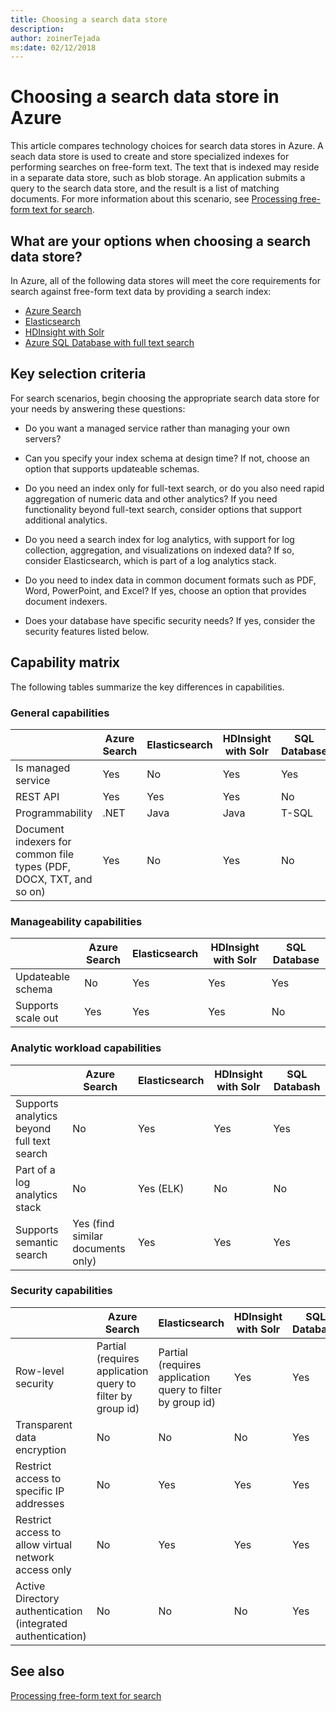 ```yaml
---
title: Choosing a search data store
description: 
author: zoinerTejada
ms:date: 02/12/2018
---
```


# Choosing a search data store in Azure

This article compares technology choices for search data stores in Azure. A seach data store is used to create and store specialized indexes for performing searches on free-form text. The text that is indexed may reside in a separate data store, such as blob storage. An application submits a query to the search data store, and the result is a list of matching documents. For more information about this scenario, see [Processing free-form text for search](../scenarios/search.md). 

## What are your options when choosing a search data store?
In Azure, all of the following data stores will meet the core requirements for search against free-form text data by providing a search index:
- [Azure Search](/azure/search/search-what-is-azure-search)
- [Elasticsearch](https://azuremarketplace.microsoft.com/marketplace/apps/elastic.elasticsearch?tab=Overview)
- [HDInsight with Solr](/azure/hdinsight/hdinsight-hadoop-solr-install-linux)
- [Azure SQL Database with full text search](/sql/relational-databases/search/full-text-search)


## Key selection criteria

For search scenarios, begin choosing the appropriate search data store for your needs by answering these questions:

- Do you want a managed service rather than managing your own servers?

- Can you specify your index schema at design time? If not, choose an option that supports updateable schemas.

- Do you need an index only for full-text search, or do you also need rapid aggregation of numeric data and other analytics? If you need functionality beyond full-text search, consider options that support additional analytics.

- Do you need a search index for log analytics, with support for log collection, aggregation, and visualizations on indexed data? If so, consider Elasticsearch, which is part of a log analytics stack.

- Do you need to index data in common document formats such as PDF, Word, PowerPoint, and Excel? If yes, choose an option that provides document indexers.

- Does your database have specific security needs? If yes, consider the security features listed below.

## Capability matrix

The following tables summarize the key differences in capabilities.

### General capabilities
| | Azure Search | Elasticsearch | HDInsight with Solr | SQL Database | 
| --- | --- | --- | --- | --- | 
| Is managed service | Yes | No | Yes | Yes |  
| REST API | Yes | Yes | Yes | No |
| Programmability | .NET | Java | Java | T-SQL | 
| Document indexers for common file types (PDF, DOCX, TXT, and so on) | Yes | No | Yes | No |

### Manageability capabilities
| | Azure Search | Elasticsearch | HDInsight with Solr | SQL Database | 
| --- | --- | --- | --- | --- |
| Updateable schema | No | Yes | Yes | Yes |
| Supports scale out  | Yes | Yes | Yes | No |

### Analytic workload capabilities
| | Azure Search | Elasticsearch | HDInsight with Solr | SQL Databash | 
| --- | --- | --- | --- | --- | 
| Supports analytics beyond full text search | No | Yes | Yes | Yes |
| Part of a log analytics stack | No | Yes (ELK) |  No | No |
| Supports semantic search | Yes (find similar documents only) | Yes | Yes | Yes | 

### Security capabilities
| | Azure Search | Elasticsearch | HDInsight with Solr | SQL Databash | 
| --- | --- | --- | --- | --- | 
| Row-level security | Partial (requires application query to filter by group id) | Partial (requires application query to filter by group id) | Yes | Yes | 
| Transparent data encryption | No | No | No | Yes |  
| Restrict access to specific IP addresses | No | Yes | Yes | Yes |   
| Restrict access to allow virtual network access only | No | Yes | Yes | Yes |  
| Active Directory authentication (integrated authentication) | No | No | No | Yes | 

## See also

[Processing free-form text for search](../scenarios/search.md)